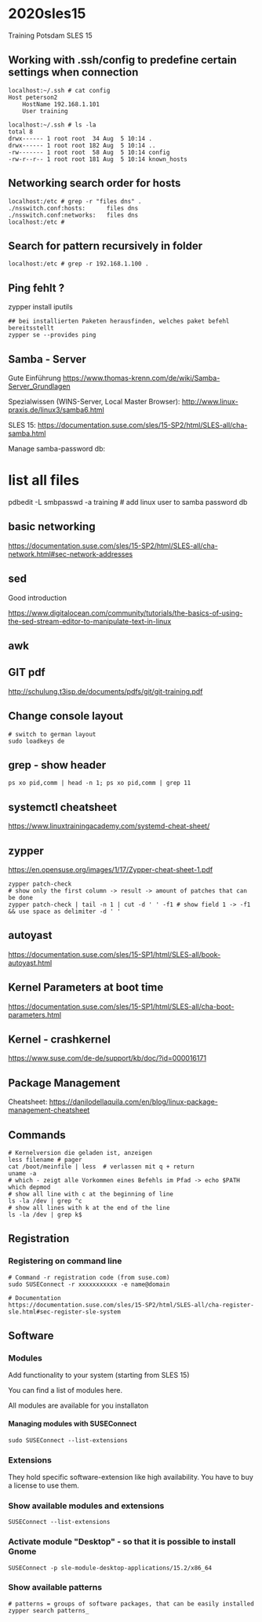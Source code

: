 # 2020sles15
Training Potsdam SLES 15

## Working with .ssh/config to predefine certain settings when connection

```
localhost:~/.ssh # cat config 
Host peterson2
    HostName 192.168.1.101
    User training

localhost:~/.ssh # ls -la
total 8
drwx------ 1 root root  34 Aug  5 10:14 .
drwx------ 1 root root 182 Aug  5 10:14 ..
-rw------- 1 root root  58 Aug  5 10:14 config
-rw-r--r-- 1 root root 181 Aug  5 10:14 known_hosts
```

## Networking search order for hosts 

```
localhost:/etc # grep -r "files dns" .
./nsswitch.conf:hosts:  	files dns
./nsswitch.conf:networks:	files dns
localhost:/etc # 
```

## Search for pattern recursively in folder 

```
localhost:/etc # grep -r 192.168.1.100 .
```

## Ping fehlt ? ##

zypper install iputils 

```
## bei installierten Paketen herausfinden, welches paket befehl bereitsstellt
zypper se --provides ping 
```

## Samba - Server ##

Gute Einführung
https://www.thomas-krenn.com/de/wiki/Samba-Server_Grundlagen

Spezialwissen (WINS-Server, Local Master Browser):
http://www.linux-praxis.de/linux3/samba6.html

SLES 15:
https://documentation.suse.com/sles/15-SP2/html/SLES-all/cha-samba.html

Manage samba-password db:
# list all files 
pdbedit -L 
smbpasswd -a training # add linux user to samba password db 

## basic networking ##

https://documentation.suse.com/sles/15-SP2/html/SLES-all/cha-network.html#sec-network-addresses

## sed ##

Good introduction 

https://www.digitalocean.com/community/tutorials/the-basics-of-using-the-sed-stream-editor-to-manipulate-text-in-linux

## awk ## 




## GIT pdf 

http://schulung.t3isp.de/documents/pdfs/git/git-training.pdf


## Change console layout 

```
# switch to german layout
sudo loadkeys de 
```
## grep - show header 

```
ps xo pid,comm | head -n 1; ps xo pid,comm | grep 11
```

## systemctl cheatsheet ##

https://www.linuxtrainingacademy.com/systemd-cheat-sheet/

## zypper ##
https://en.opensuse.org/images/1/17/Zypper-cheat-sheet-1.pdf

```
zypper patch-check 
# show only the first column -> result -> amount of patches that can be done 
zypper patch-check | tail -n 1 | cut -d ' ' -f1 # show field 1 -> -f1 && use space as delimiter -d ' '  
```

## autoyast ##
https://documentation.suse.com/sles/15-SP1/html/SLES-all/book-autoyast.html


## Kernel Parameters at boot time ##

https://documentation.suse.com/sles/15-SP1/html/SLES-all/cha-boot-parameters.html

## Kernel - crashkernel ## 

https://www.suse.com/de-de/support/kb/doc/?id=000016171


## Package Management ## 

Cheatsheet: https://danilodellaquila.com/en/blog/linux-package-management-cheatsheet


## Commands ## 

```
# Kernelversion die geladen ist, anzeigen 
less filename # pager 
cat /boot/meinfile | less  # verlassen mit q + return 
uname -a 
# which - zeigt alle Vorkommen eines Befehls im Pfad -> echo $PATH
which depmod 
# show all line with c at the beginning of line 
ls -la /dev | grep ^c
# show all lines with k at the end of the line 
ls -la /dev | grep k$ 
```


## Registration ## 

### Registering on command line ###

```
# Command -r registration code (from suse.com) 
sudo SUSEConnect -r xxxxxxxxxxx -e name@domain

# Documentation 
https://documentation.suse.com/sles/15-SP2/html/SLES-all/cha-register-sle.html#sec-register-sle-system

```



## Software ##

### Modules ### 

Add functionality to your system (starting from SLES 15) 

You can find a list of modules here.

All modules are available for you installaton 

#### Managing modules with SUSEConnect 

```
sudo SUSEConnect --list-extensions
```

### Extensions ### 

They hold specific software-extension like high availability.
You have to buy a license to use them.


### Show available modules and extensions ###

```
SUSEConnect --list-extensions 
```

### Activate module "Desktop" -  so that it is possible to install Gnome ###

```
SUSEConnect -p sle-module-desktop-applications/15.2/x86_64
```


### Show available patterns ### 

```
# patterns = groups of software packages, that can be easily installed
zypper search patterns_
```

